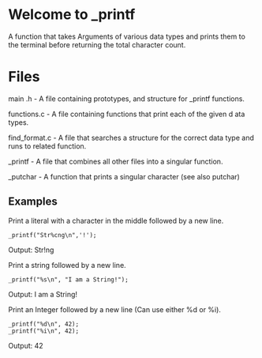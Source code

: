 # Welcome to _printf
A function that takes Arguments of various data types and prints them to the terminal before returning the total character count.
# Files
main .h - A file containing prototypes, and structure for _printf functions.

functions.c - A file containing functions that print each of the given d
ata types.

find_format.c - A file that searches a structure for the correct data type and runs to related function.

_printf - A file that combines all other files into a singular function.

_putchar - A function that prints a singular character (see also putchar)
## Examples
Print a literal with a character in the middle followed by a new line.

    _printf("Str%cng\n",'!');
Output:
Str!ng

Print a string followed by a new line.

    _printf("%s\n", "I am a String!");
Output:
I am a String!

Print an Integer followed by a new line (Can use either %d or %i).

    _printf("%d\n", 42);
    _printf("%i\n", 42);

Output:
42
